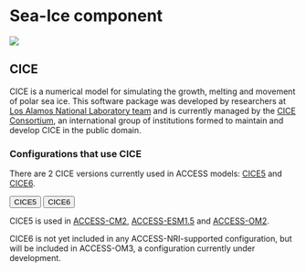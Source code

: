 #  Sea-Ice component 

<img src = "../../../assets/component-logos/component-maps/sea-ice-component-map.png" class="img-contain white-background with-border with-padding intro-img"></img>

## CICE
CICE is a numerical model for simulating the growth, melting and movement of polar sea ice. This software package was developed by researchers at <a href="https://www.lanl.gov" target="_blank">Los Alamos National Laboratory team</a> and is currently managed by the <a href="https://github.com/CICE-Consortium/About-Us/wiki" target="_blank">CICE Consortium</a>, an international group of institutions formed to maintain and develop CICE in the public domain.

### Configurations that use CICE
There are 2 CICE versions currently used in ACCESS models: <a href="https://github.com/CICE-Consortium/CICE-svn-trunk" target="_blank">CICE5</a> and <a href="https://github.com/CICE-Consortium/CICE" target="_blank">CICE6</a>.
<!-- Tab labels -->
<div class="tabLabels" label="CICE-versions">
    <button id="cice5">CICE5</button>
    <button id="cice6">CICE6</button>
</div>
<!-- Tab content -->
<div class="tabContents" label="CICE-versions">
    <!-- 
    -
    -
    -
    CICE5 -->
    <div>
        <p>CICE5 is used in <a href="../../configurations/access-cm#access-cm2">ACCESS-CM2</a>, <a href="../../configurations/access-esm#access-esm15">ACCESS-ESM1.5</a> and <a href="../../configurations/access-om#access-om2">ACCESS-OM2</a>.</p>
    </div>
    <!-- 
    -
    -
    -
    CICE6 -->
    <div>
        <p>CICE6 is not yet included in any ACCESS-NRI-supported configuration, but will be included in ACCESS-OM3, a configuration currently under development.</p>
    </div>
</div>